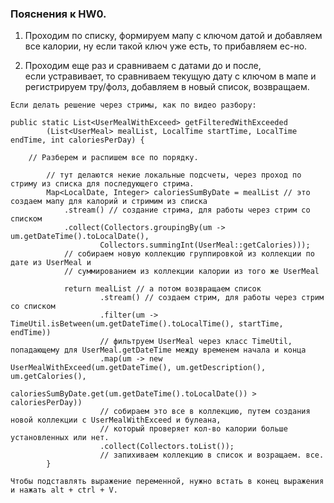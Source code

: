### Пояснения к HW0.

1) Проходим по списку, формируем мапу с ключом датой и добавляем  
все калории, ну если такой ключ уже есть, то прибавляем ес-но.  

2) Проходим еще раз и сравниваем с датами до и после,  
если устравивает, то сравниваем текущую дату с ключом в мапе и  
регистрируем тру/фолз, добавляем в новый список, возвращаем.  

`Если делать решение через стримы, как по видео разбору:`  

	public static List<UserMealWithExceed> getFilteredWithExceeded
			(List<UserMeal> mealList, LocalTime startTime, LocalTime endTime, int caloriesPerDay) {

		// Разберем и распишем все по порядку.

			// тут делаются некие локальные подсчеты, через проход по стриму из списка для последующего стрима.
			Map<LocalDate, Integer> caloriesSumByDate = mealList // это создаем мапу для калорий и стримим из списка
				.stream() // создание стрима, для работы через стрим со списком
				.collect(Collectors.groupingBy(um -> um.getDateTime().toLocalDate(), 
						Collectors.summingInt(UserMeal::getCalories)));
				// собираем новую коллекцию группировкой из коллекции по дате из UserMeal и
				// суммированием из коллекции калории из того же UserMeal

				return mealList // а потом возвращаем список
						.stream() // создаем стрим, для работы через стрим со списком
						.filter(um -> TimeUtil.isBetween(um.getDateTime().toLocalTime(), startTime, endTime))
						// фильтруем UserMeal через класс TimeUtil, попадающему для UserMeal.getDateTime между временем начала и конца
						.map(um -> new UserMealWithExceed(um.getDateTime(), um.getDescription(), um.getCalories(),
								caloriesSumByDate.get(um.getDateTime().toLocalDate()) > caloriesPerDay))
						// собираем это все в коллекцию, путем создания новой коллекции c UserMealWithExceed и булеана,
						// который проверяет кол-во калории больше установленных или нет.
						.collect(Collectors.toList());
						// запихиваем коллекцию в список и возращаем. все.
			}
	

`Чтобы подставлять выражение переменной, нужно встать в конец выражения и нажать alt + ctrl + V.`  
